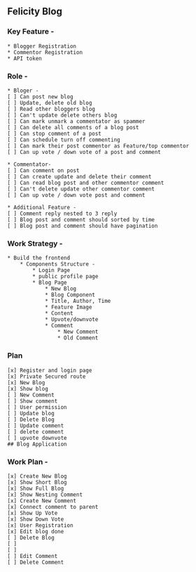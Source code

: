 ## Felicity Blog

### Key Feature -

    * Blogger Registration
    * Commentor Registration
    * API token

### Role -

    * Bloger -
    [ ] Can post new blog
    [ ] Update, delete old blog
    [ ] Read other bloggers blog
    [ ] Can't update delete others blog
    [ ] Can mark unmark a commentator as spammer
    [ ] Can delete all comments of a blog post
    [ ] Can stop comment of a post
    [ ] Can schedule turn off commenting
    [ ] Can mark their post commentor as Feature/top commentor
    [ ] Can up vote / down vote of a post and comment

    * Commentator-
    [ ] Can comment on post
    [ ] Can create update and delete their comment
    [ ] Can read blog post and other commentor comment
    [ ] Can't delete update other commentor comment
    [ ] Can up vote / down vote post and comment

    * Additional Feature -
    [ ] Comment reply nested to 3 reply
    [ ] Blog post and comment should sorted by time
    [ ] Blog post and comment should have pagination

### Work Strategy -

    * Build the frontend
        * Components Structure -
            * Login Page
            * public profile page
            * Blog Page
                * New Blog
                * Blog Component
                * Title, Author, Time
                * Feature Image
                * Content
                * Upvote/downvote
                * Comment
                    * New Comment
                    * Old Comment

### Plan

    [x] Register and login page
    [x] Private Secured route
    [x] New Blog
    [x] Show blog
    [ ] New Comment
    [ ] Show comment
    [ ] User permission
    [ ] Update blog
    [ ] Delete Blog
    [ ] Update comment
    [ ] delete comment
    [ ] upvote downvote
    ## Blog Application

### Work Plan -

    [x] Create New Blog
    [x] Show Short Blog
    [x] Show Full Blog
    [x] Show Nesting Comment
    [x] Create New Comment
    [x] Connect comment to parent
    [x] Show Up Vote
    [x] Show Down Vote
    [x] User Registration
    [x] Edit blog done
    [ ] Delete Blog
    [ ]
    [ ]
    [ ] Edit Comment
    [ ] Delete Comment

